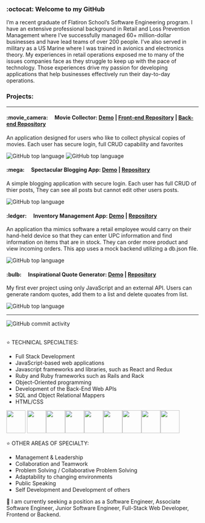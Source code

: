 ### :octocat: Welcome to my GitHub

<!--
**ethan-rodriguez/ethan-rodriguez** is a ✨ _special_ ✨ repository because its `README.md` (this file) appears on your GitHub profile.

Here are some ideas to get you started:

- 🔭 I’m currently working on ...
- 🌱 I’m currently learning ...
- 👯 I’m looking to collaborate on ...
- 🤔 I’m looking for help with ...
- 💬 Ask me about ...
- 📫 How to reach me: ...
- 😄 Pronouns: ...
- ⚡ Fun fact: ...

-->

I’m a recent graduate of Flatiron School’s Software Engineering program. I have an extensive professional background in Retail and Loss Prevention Management where I’ve successfully managed 60+ million-dollar businesses and have lead teams of over 200 people.  I’ve also served in military as a US Marine where I was trained in avionics and electronics theory.  My experiences in retail operations exposed me to many of the issues companies face as they struggle to keep up with the pace of technology.  Those experiences drive my passion for developing applications that help businesses effectively run their day-to-day operations.

<H3>Projects:</H3><hr>
 <h4>:movie_camera:&emsp; Movie Collector: <a href='https://youtu.be/O9pT7q1Ku4A' target="_blank" rel="noopener noreferrer" >Demo</a> | <a href='https://github.com/ethan-rodriguez/movie-collector-application' target="_blank" rel="noopener noreferrer">Front-end Repository</a> | <a href='https://github.com/ethan-rodriguez/movie-collector-api' target="_blank" rel="noopener noreferrer">Back-end Repository</a></h4><p>An application designed for users who like to collect physical copies of movies. Each user has secure login, full CRUD capability and favorites</p>
 <img alt="GitHub top language" src="https://img.shields.io/github/languages/top/ethan-rodriguez/movie-collector-application" >
<img alt="GitHub top language" src="https://img.shields.io/github/languages/top/ethan-rodriguez/movie-collector-api">
 
<h4>:mega:&emsp; Spectacular Blogging App: <a href='https://youtu.be/p-pANUqHjIQ' target="_blank" rel="noopener noreferrer">Demo</a> | <a href='https://github.com/ethan-rodriguez/blog-application' target="_blank" rel="noopener noreferrer">Repository</a> </h4><p>A simple blogging application with secure login. Each user has full CRUD of thier posts, They can see all posts but cannot edit other users posts.</p>
<img alt="GitHub top language" src="https://img.shields.io/github/languages/top/ethan-rodriguez/blog-application">

<h4>:ledger:&emsp; Inventory Management App: <a href='https://youtu.be/OkBXm5hcZTg' target="_blank" rel="noopener noreferrer">Demo</a> | <a href='https://github.com/ethan-rodriguez/inventory-management-application' target="_blank" rel="noopener noreferrer">Repository</a> </h4><p>An application tha mimics software a retail employee would carry on their hand-held device so that they can enter UPC information and find information on items that are in stock.  They can order more product and view incoming orders.  This app uses a mock backend utilizing a db.json file.</p>
<img alt="GitHub top language" src="https://img.shields.io/github/languages/top/ethan-rodriguez/inventory-management-system">

<h4>:bulb:&emsp; Inspirational Quote Generator: <a href='https://youtu.be/r3Yv2LutkYE' target="_blank" rel="noopener noreferrer">Demo</a> | <a href='https://github.com/ethan-rodriguez/inspirational-quote-generator' target="_blank" rel="noopener noreferrer">Repository</a> </h4><p>My first ever project using only JavaScript and an external API.  Users can generate random quotes, add them to a list and delete quoates from list.</p>
<img alt="GitHub top language" src="https://img.shields.io/github/languages/top/ethan-rodriguez/inspirational-quote-generator">

  <hr />

<img alt="GitHub commit activity" src="https://img.shields.io/github/commit-activity/m/ethan-rodriguez/ethan-rodriguez"><br><br>


⭐️  TECHNICAL SPECIALTIES:
- Full Stack Development
- JavaScript-based web applications
- Javascript frameworks and libraries, such as React and Redux
- Ruby and Ruby frameworks such as Rails and Rack
- Object-Oriented programming
- Development of the Back-End Web APIs
- SQL and Object Relational Mappers
- HTML/CSS

<img src="https://cdn.jsdelivr.net/gh/devicons/devicon/icons/javascript/javascript-original.svg" height="60" width="50" /> <img src="https://cdn.jsdelivr.net/gh/devicons/devicon/icons/react/react-original-wordmark.svg" height="60" width="50"/><img src="https://cdn.jsdelivr.net/gh/devicons/devicon/icons/ruby/ruby-original-wordmark.svg" height="60" width="50" /><img src="https://cdn.jsdelivr.net/gh/devicons/devicon/icons/rails/rails-original-wordmark.svg" height="60" width="50"/><img src="https://cdn.jsdelivr.net/gh/devicons/devicon/icons/html5/html5-original-wordmark.svg" height="60" width="50"/><img src="https://cdn.jsdelivr.net/gh/devicons/devicon/icons/css3/css3-original-wordmark.svg" height="60" width="50"/><img src="https://cdn.jsdelivr.net/gh/devicons/devicon/icons/bootstrap/bootstrap-plain-wordmark.svg" height="60" width="50"/><img src="https://cdn.jsdelivr.net/gh/devicons/devicon/icons/postgresql/postgresql-plain-wordmark.svg" height="60" width="50"/><img src="https://cdn.jsdelivr.net/gh/devicons/devicon/icons/vscode/vscode-original-wordmark.svg" height="60" width="50"/>





⭐️  OTHER AREAS OF SPECIALTY:
- Management & Leadership
- Collaboration and Teamwork
- Problem Solving / Collaborative Problem Solving
- Adaptability to changing environments
- Public Speaking
- Self Development and Development of others

📌  I am currently seeking a  position as a Software Engineer, Associate Software Engineer, Junior Software Engineer, Full-Stack Web Developer, Frontend or Backend.
